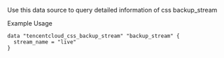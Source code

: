 Use this data source to query detailed information of css backup_stream

Example Usage

```hcl
data "tencentcloud_css_backup_stream" "backup_stream" {
  stream_name = "live"
}
```